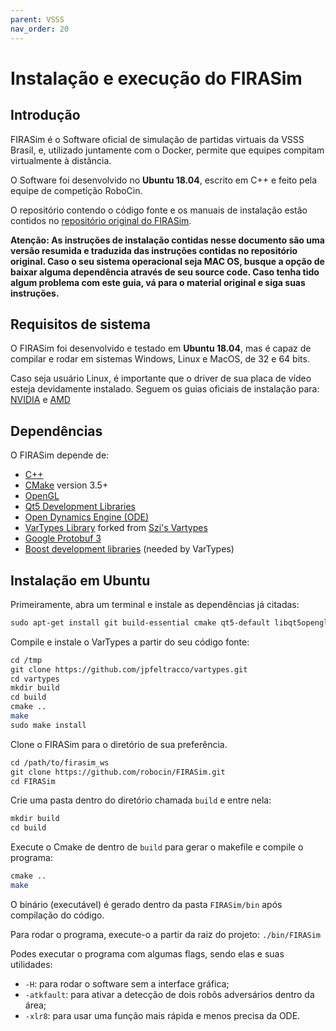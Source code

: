 ```yaml
---
parent: VSSS
nav_order: 20
---
```

# Instalação e execução do FIRASim

## Introdução

FIRASim é o Software oficial de simulação de partidas virtuais da VSSS Brasil, e, utilizado juntamente com o Docker, permite que equipes compitam virtualmente à distância.

O Software foi desenvolvido no **Ubuntu 18.04**, escrito em C++ e feito pela equipe de competição RoboCin.

O repositório contendo o código fonte e os manuais de instalação estão contidos no [repositório original do FIRASim](https://github.com/robocin/FIRASim).

**Atenção: As instruções de instalação contidas nesse documento são uma versão resumida e traduzida das instruções contidas no repositório original. Caso o seu sistema operacional seja MAC OS, busque a opção de baixar alguma dependência através de seu source code. Caso tenha tido algum problema com este guia, vá para o material original e siga suas instruções.**

## Requisitos de sistema
  
O FIRASim foi desenvolvido e testado em **Ubuntu 18.04**, mas é capaz de compilar e rodar em sistemas Windows, Linux e MacOS, de 32 e 64 bits. 

Caso seja usuário Linux, é importante que o driver de sua placa de vídeo esteja devidamente instalado. Seguem os guias oficiais de instalação para: [NVIDIA](https://docs.nvidia.com/datacenter/tesla/tesla-installation-notes/index.html) e [AMD](https://www.amd.com/en/support/kb/faq/gpu-643)

## Dependências 
  
O FIRASim depende de: 
  
- [C++](https://en.cppreference.com/w/)
- [CMake](https://cmake.org/) version 3.5+
- [OpenGL](https://www.opengl.org)
- [Qt5 Development Libraries](https://www.qt.io)
- [Open Dynamics Engine (ODE)](http://www.ode.org)
- [VarTypes Library](https://github.com/jpfeltracco/vartypes) forked from [Szi's Vartypes](https://github.com/szi/vartypes)
- [Google Protobuf 3](https://github.com/google/protobuf)
- [Boost development libraries](http://www.boost.org/) (needed by VarTypes)

## Instalação em Ubuntu
  
Primeiramente, abra um terminal e instale as dependências já citadas:

```bash 
sudo apt-get install git build-essential cmake qt5-default libqt5opengl5-dev libgl1-mesa-dev libglu1-mesa-dev libprotobuf-dev protobuf-compiler libode-dev libboost-dev 
``` 
 
Compile e instale o VarTypes a partir do seu código fonte:
  
```bash 
cd /tmp 
git clone https://github.com/jpfeltracco/vartypes.git 
cd vartypes 
mkdir build 
cd build 
cmake .. 
make 
sudo make install 
``` 
  
Clone o FIRASim para o diretório de sua preferência.

```bash 
cd /path/to/firasim_ws 
git clone https://github.com/robocin/FIRASim.git 
cd FIRASim 
``` 
 
Crie uma pasta dentro do diretório chamada `build` e entre nela:
  
```bash
mkdir build 
cd build 
``` 
 
Execute o Cmake de dentro de `build` para gerar o makefile e compile o programa:
  
```bash 
cmake ..
make 
 ``` 
 
O binário (executável) é gerado dentro da pasta `FIRASim/bin` após compilação do código.
 
Para rodar o programa, execute-o a partir da raiz do projeto: `./bin/FIRASim`
 
Podes executar o programa com algumas flags, sendo elas e suas utilidades:
- `-H`: para rodar o software sem a interface gráfica;
- `-atkfault`: para ativar a detecção de dois robôs adversários dentro da área;
- `-xlr8`: para usar uma função mais rápida e menos precisa da ODE.
